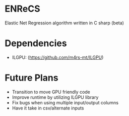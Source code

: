 # ENReCS
Elastic Net Regression algorithm written in C sharp (beta)

# Dependencies
- ILGPU: (https://github.com/m4rs-mt/ILGPU)

# Future Plans
- Transition to move GPU friendly code
- Improve runtime by utilizing ILGPU library
- Fix bugs when using multiple input/output columns
- Have it take in csv/alternate inputs
